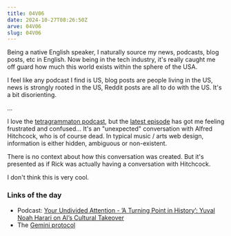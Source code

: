 ```yaml
---
title: 04V06
date: 2024-10-27T08:26:50Z
arve: 04V06
slug: 04V06
---
```


Being a native English speaker, I naturally source my news, podcasts, blog
posts, etc in English. Now being in the tech industry, it's really caught me off
guard how much this world exists within the sphere of the USA.

I feel like any podcast I find is US, blog posts are people living in the US,
news is strongly rooted in the US, Reddit posts are all to do with the US. It's
a bit disorienting.

...

I love the [tetragrammaton podcast](https://www.tetragrammaton.com/podcasts),
but the [latest
episode](https://www.tetragrammaton.com/content/alfred-hitchcock) has got me
feeling frustrated and confused... It's an "unexpected" conversation with Alfred
Hitchcock, who is of course dead. In typical music / arts web design,
information is either hidden, ambiguous or non-existent.

There is no context about how this conversation was created. But it's presented
as if Rick was actually having a conversation with Hitchcock.

I don't think this is very cool.

### Links of the day

- Podcast: [Your Undivided Attention - ’A Turning Point in History’: Yuval Noah Harari on AI’s Cultural Takeover](https://www.humanetech.com/podcast/a-turning-point-in-history-yuval-noah-harari-on-ais-cultural-takeover)
- The [Gemini protocol](https://geminiprotocol.net/)
